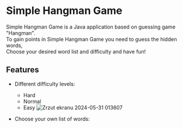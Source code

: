 # Simple Hangman Game
Simple Hangman Game is a Java application based on guessing game "Hangman".\
To gain points in Simple Hangman Game you need to guess the hidden words,\
Choose your desired word list and difficulty and have fun!
## Features
* Different difficulty levels:
    * Hard
    * Normal
    * Easy
   ![Zrzut ekranu 2024-05-31 013607](https://github.com/jamez7/pp-lab-Hangman/assets/104445999/d8476590-996f-45db-ae26-2408b2487e3f)
      
* Choose your own list of words:


